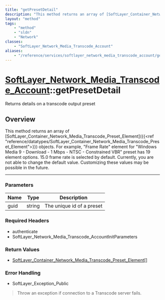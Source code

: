 ```yaml
---
title: "getPresetDetail"
description: "This method returns an array of [SoftLayer_Container_Network_Media_Transcode_Preset_Element]({{<ref 'reference/datatypes... "
layout: "method"
tags:
    - "method"
    - "sldn"
    - "Network"
classes:
    - "SoftLayer_Network_Media_Transcode_Account"
aliases:
    - "/reference/services/softlayer_network_media_transcode_account/getPresetDetail"
---
```

# [SoftLayer_Network_Media_Transcode_Account](/reference/services/SoftLayer_Network_Media_Transcode_Account)::getPresetDetail


Returns details on a transcode output preset


## Overview 
This method returns an array of [SoftLayer_Container_Network_Media_Transcode_Preset_Element]({{<ref "reference/datatypes/SoftLayer_Container_Network_Media_Transcode_Preset_Element">}}) objects. For example, "Frame Rate" element for "Windows Media 9 - Download - 1 Mbps - NTSC - Constrained VBR" preset has 19 element options. 15.0 frame rate is selected by default.  Currently, you are not able to change the default value. Customizing these values may be possible in the future. 

-----

### Parameters 
|Name | Type | Description |
| --- | --- | --- |
|guid| string| The unique id of a preset|


### Required Headers
* authenticate
* SoftLayer_Network_Media_Transcode_AccountInitParameters


### Return Values
* <a href='/reference/datatypes/SoftLayer_Container_Network_Media_Transcode_Preset_Element'>SoftLayer_Container_Network_Media_Transcode_Preset_Element[] </a>



### Error Handling

* SoftLayer_Exception_Public 

> Throw an exception if connection to a Transcode server fails. 



